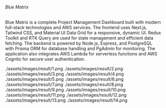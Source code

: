 ###### Blue Matrix

Blue Matrix is a complete Project Management Dashboard built with modern full-stack technologies and AWS services. The frontend uses Next.js, Tailwind CSS, and Material UI Data Grid for a responsive, dynamic UI. Redux Toolkit and RTK Query are used for state management and efficient data fetching. The backend is powered by Node.js, Express, and PostgreSQL with Prisma ORM for database handling and PgAdmin for monitoring. The application also integrates AWS Lambda for serverless functions and AWS Cognito for secure user authentication.

./assets/images/result/1.png
./assets/images/result/2.png
./assets/images/result/3.png
./assets/images/result/4.png
./assets/images/result/5.png
./assets/images/result/6.png
./assets/images/result/7.png
./assets/images/result/8.png
./assets/images/result/9.png
./assets/images/result/10.png
./assets/images/result/11.png
./assets/images/result/12.png
./assets/images/result/13.png
./assets/images/result/14.png
